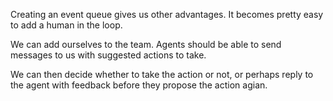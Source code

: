 Creating an event queue gives us other advantages. It becomes pretty easy to add a human in the loop.

We can add ourselves to the team. Agents should be able to send messages to us with suggested actions to take.

We can then decide whether to take the action or not, or perhaps reply to the agent with feedback before they propose the action agian.
